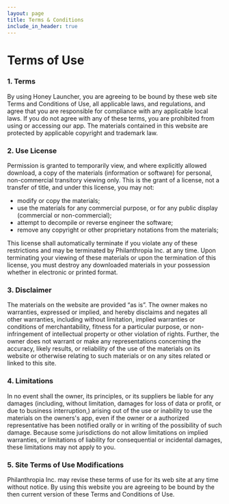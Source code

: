 ```yaml
---
layout: page
title: Terms & Conditions
include_in_header: true
---
```


# Terms of Use
### 1. Terms

By using Honey Launcher, you are agreeing to be bound by these web site Terms and Conditions of Use, all applicable laws, and regulations, and agree that you are responsible for compliance with any applicable local laws. If you do not agree with any of these terms, you are prohibited from using or accessing our app. The materials contained in this website are protected by applicable copyright and trademark law.

### 2. Use License
Permission is granted to temporarily view, and where explicitly allowed download, a copy of the materials (information or software) for personal, non-commercial transitory viewing only. This is the grant of a license, not a transfer of title, and under this license, you may not:

* modify or copy the materials;
* use the materials for any commercial purpose, or for any public display (commercial or non-commercial);
* attempt to decompile or reverse engineer the software;
* remove any copyright or other proprietary notations from the materials; 

This license shall automatically terminate if you violate any of these restrictions and may be terminated by Philanthropia Inc. at any time. Upon terminating your viewing of these materials or upon the termination of this license, you must destroy any downloaded materials in your possession whether in electronic or printed format.

### 3. Disclaimer

The materials on the website are provided “as is”. The owner makes no warranties, expressed or implied, and hereby disclaims and negates all other warranties, including without limitation, implied warranties or conditions of merchantability, fitness for a particular purpose, or non-infringement of intellectual property or other violation of rights. Further, the owner does not warrant or make any representations concerning the accuracy, likely results, or reliability of the use of the materials on its website or otherwise relating to such materials or on any sites related or linked to this site.

### 4. Limitations

In no event shall the owner, its principles, or its suppliers be liable for any damages (including, without limitation, damages for loss of data or profit, or due to business interruption,) arising out of the use or inability to use the materials on the owners's app, even if the owner or a authorized representative has been notified orally or in writing of the possibility of such damage. Because some jurisdictions do not allow limitations on implied warranties, or limitations of liability for consequential or incidental damages, these limitations may not apply to you.


### 5. Site Terms of Use Modifications

Philanthropia Inc. may revise these terms of use for its web site at any time without notice. By using this website you are agreeing to be bound by the then current version of these Terms and Conditions of Use.
